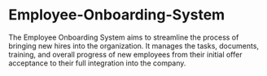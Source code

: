 # Employee-Onboarding-System
The Employee Onboarding System aims to streamline the process of bringing new hires into the organization. It manages the tasks, documents, training, and overall progress of new employees from their initial offer acceptance to their full integration into the company.
